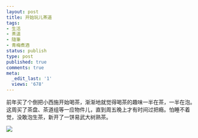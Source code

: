 ```yaml
---
layout: post
title: 开始玩儿茶道
tags:
- 生活
- 茶道
- 隨筆
- 青梅煮酒
status: publish
type: post
published: true
comments: true
meta:
  _edit_last: '1'
  views: '678'
---
```

前年买了个倒把小西施开始喝茶，渐渐地就觉得喝茶的趣味一半在茶，一半在泡。这周买了茶盘、茶道组等一应物件儿，直到周五晚上才有时间过把瘾。怕睡不着觉，没敢泡生茶，新开了一饼易武大树熟茶。

<a href="http://picasaweb.google.com/lh/photo/2OI8UYBIqMUejiDCtL3JKg?feat=embedwebsite"><img src="http://lh6.ggpht.com/_ceUJ_lBTHzc/S6OqNZV5xgI/AAAAAAAABVg/nipIKJWV6xk/s400/%E8%8C%B6%E9%81%93%20002.JPG" /></a>
